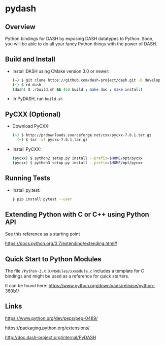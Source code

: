 # pydash

## Overview

Python bindings for DASH by exposing DASH datatypes to Python.
Soon, you will be able to do all your fancy Python things with the power
of DASH. 

## Build and Install

- Install DASH using CMake version 3.0 or newer:

    ~~~bash
    (~) $ git clone https://github.com/dash-project/dash.git -b development ./dash
    (~) $ cd dash
    (dash) $ ./build.sh && (cd build ; make doc ; make install)
    ~~~

- In PyDASH, run `build.sh`

## PyCXX (Optional)

- Download PyCXX:

    ~~~bash
    (~) $ http://prdownloads.sourceforge.net/cxx/pycxx-7.0.1.tar.gz
	  (~) $ tar -xf pycxx-7.0.1.tar.gz
    ~~~

- Install PyCXX:

    ~~~bash
    (pycxx) $ python2 setup.py install --prefix=$HOME/opt/pycxx
    (pycxx) $ python3 setup.py install --prefix=$HOME/opt/pycxx
    ~~~

## Running Tests

- Install py.test:

    ~~~bash
    $ pip install pytest --user
    ~~~

## Extending Python with C or C++ using Python API 

See this reference as a starting point

<https://docs.python.org/3.7/extending/extending.html#>


## Quick Start to  Python  Modules

The file `/Python-3.X.X/Modules/xxmodule.c` includes a template for C
bindings and might be used as a reference for quick starters.

It can be found  here: <https://www.python.org/downloads/release/python-360b1/>


## Links

<https://www.python.org/dev/peps/pep-0489/>

<https://packaging.python.org/extensions/>

<http://doc.dash-project.org/internal/PyDASH>

